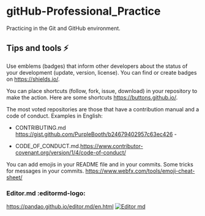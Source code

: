 # gitHub-Professional_Practice
Practicing in the Git and GitHub environment. 

## Tips and tools :zap:
Use emblems (badges) that inform other developers about the status of your development (update, version, license). You can find or create badges on https://shields.io/.

You can place shortcuts (follow, fork, issue, download) in your repository to make the action. Here are some shortcuts https://buttons.github.io/.

The most voted repositories are those that have a contribution manual and a code of conduct. Examples in English: 
- CONTRIBUTING.md https://gist.github.com/PurpleBooth/b24679402957c63ec426 -

- CODE_OF_CONDUCT.md.https://www.contributor-covenant.org/version/1/4/code-of-conduct/

You can add emojis in your README file and in your commits. Some tricks for messages in your commits. https://www.webfx.com/tools/emoji-cheat-sheet/

### Editor.md :editormd-logo:
https://pandao.github.io/editor.md/en.html
[![Editor md](https://i.imgur.com/FZ0lVwH.png "Editor md")](https://i.imgur.com/FZ0lVwH.png "Editor md")